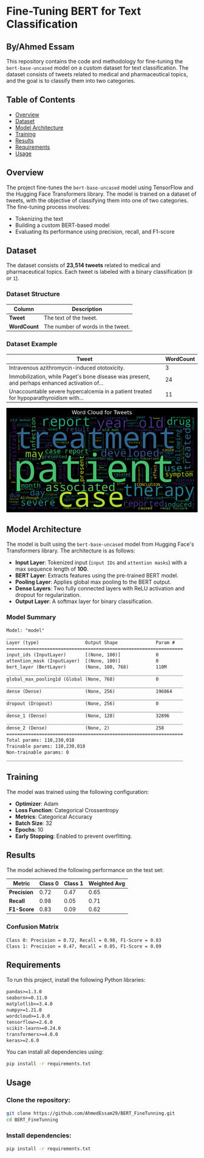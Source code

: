 # Fine-Tuning BERT for Text Classification
## By/Ahmed Essam 

This repository contains the code and methodology for fine-tuning the `bert-base-uncased` model on a custom dataset for text classification. The dataset consists of tweets related to medical and pharmaceutical topics, and the goal is to classify them into two categories.

## Table of Contents
- [Overview](#overview)
- [Dataset](#dataset)
- [Model Architecture](#model-architecture)
- [Training](#training)
- [Results](#results)
- [Requirements](#requirements)
- [Usage](#usage)

## Overview
The project fine-tunes the `bert-base-uncased` model using TensorFlow and the Hugging Face Transformers library. The model is trained on a dataset of tweets, with the objective of classifying them into one of two categories. The fine-tuning process involves:
- Tokenizing the text
- Building a custom BERT-based model
- Evaluating its performance using precision, recall, and F1-score

## Dataset
The dataset consists of **23,514 tweets** related to medical and pharmaceutical topics. Each tweet is labeled with a binary classification (`0` or `1`).

### Dataset Structure

| Column     | Description                          |
|------------|--------------------------------------|
| **Tweet**  | The text of the tweet.              |
| **WordCount** | The number of words in the tweet. |

### Dataset Example

| Tweet | WordCount |
|-----------------------------------------|------------|
| Intravenous azithromycin-induced ototoxicity. | 3 |
| Immobilization, while Paget's bone disease was present, and perhaps enhanced activation of... | 24 |
| Unaccountable severe hypercalcemia in a patient treated for hypoparathyroidism with... | 11 |

![alt text](https://github.com/AhmedEssam29/BERT_FineTunning/blob/main/output.png?raw=true)

## Model Architecture
The model is built using the `bert-base-uncased` model from Hugging Face's Transformers library. The architecture is as follows:

- **Input Layer**: Tokenized input (`input IDs` and `attention masks`) with a max sequence length of **100**.
- **BERT Layer**: Extracts features using the pre-trained BERT model.
- **Pooling Layer**: Applies global max pooling to the BERT output.
- **Dense Layers**: Two fully connected layers with ReLU activation and dropout for regularization.
- **Output Layer**: A softmax layer for binary classification.

### Model Summary
```
Model: "model"
_________________________________________________________________
Layer (type)                 Output Shape              Param #   
=================================================================
input_ids (InputLayer)       [(None, 100)]             0         
attention_mask (InputLayer)  [(None, 100)]             0         
bert_layer (BertLayer)       (None, 100, 768)          110M      
_________________________________________________________________
global_max_pooling1d (Global (None, 768)               0         
_________________________________________________________________
dense (Dense)                (None, 256)               196864    
_________________________________________________________________
dropout (Dropout)            (None, 256)               0         
_________________________________________________________________
dense_1 (Dense)              (None, 128)               32896     
_________________________________________________________________
dense_2 (Dense)              (None, 2)                 258       
=================================================================
Total params: 110,230,018
Trainable params: 110,230,018
Non-trainable params: 0
_________________________________________________________________
```

## Training
The model was trained using the following configuration:

- **Optimizer**: Adam
- **Loss Function**: Categorical Crossentropy
- **Metrics**: Categorical Accuracy
- **Batch Size**: 32
- **Epochs**: 10
- **Early Stopping**: Enabled to prevent overfitting.

## Results
The model achieved the following performance on the test set:

| Metric      | Class 0 | Class 1 | Weighted Avg |
|------------|--------|--------|--------------|
| **Precision**  | 0.72    | 0.47    | 0.65         |
| **Recall**     | 0.98    | 0.05    | 0.71         |
| **F1-Score**   | 0.83    | 0.09    | 0.62         |

### Confusion Matrix
```
Class 0: Precision = 0.72, Recall = 0.98, F1-Score = 0.83
Class 1: Precision = 0.47, Recall = 0.05, F1-Score = 0.09
```

## Requirements
To run this project, install the following Python libraries:

```
pandas>=1.3.0
seaborn>=0.11.0
matplotlib>=3.4.0
numpy>=1.21.0
wordcloud>=1.8.0
tensorflow>=2.6.0
scikit-learn>=0.24.0
transformers>=4.0.0
keras>=2.6.0
```

You can install all dependencies using:

```bash
pip install -r requirements.txt
```

## Usage
### Clone the repository:
```bash
git clone https://github.com/AhmedEssam29/BERT_FineTunning.git
cd BERT_FineTunning
```

### Install dependencies:
```bash
pip install -r requirements.txt
```

